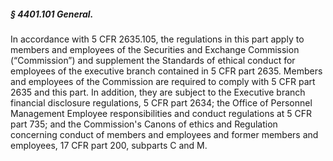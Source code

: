 ##### § 4401.101 General. #####

In accordance with 5 CFR 2635.105, the regulations in this part apply to members and employees of the Securities and Exchange Commission (“Commission”) and supplement the Standards of ethical conduct for employees of the executive branch contained in 5 CFR part 2635. Members and employees of the Commission are required to comply with 5 CFR part 2635 and this part. In addition, they are subject to the Executive branch financial disclosure regulations, 5 CFR part 2634; the Office of Personnel Management Employee responsibilities and conduct regulations at 5 CFR part 735; and the Commission's Canons of ethics and Regulation concerning conduct of members and employees and former members and employees, 17 CFR part 200, subparts C and M.